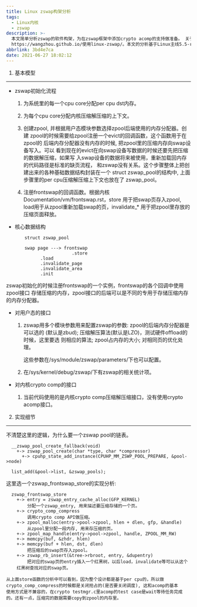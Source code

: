 ```yaml
---
title: Linux zswap构架分析
tags:
  - Linux内核
  - zswap
description: >-
  本文简单分析zswap的软件构架，为在zswap框架中添加crypto acomp的支持做准备。 关于zswap的基本介绍和使用可以参考:
  https://wangzhou.github.io/使用linux-zswap/。本文的分析基于Linux主线5.5-rc1。
abbrlink: 3bd4e7ca
date: 2021-06-27 18:02:12
---
```


1. 基本模型
-----------

 - zswap初始化流程

     1. 为系统里的每一个cpu core分配per cpu dst内存。

     2. 为每个cpu core分配内核压缩解压缩的上下文。

     3. 创建zpool, 并根据用户态模块参数选择zpool后端使用的内存分配器。创建
        zpool的时候需要给zpool注册一个evict的回调函数，这个函数用于在zpool的
	后端内存分配器没有内存的时候, 把zpool里的压缩内存向swap设备写入。可以
	看到现在的evict在向swap设备写数据的时候还要先把压缩的数据解压缩，如果写
	入swap设备的数据将来被使用，重新加载回内存的代码路径是标准的缺页流程，
	和zswap没有关系。这个步骤整体上把创建出来的各种基础数据结构封装在一个
	struct zswap_pool的结构中, 上面步骤里的per cpu压缩解压缩上下文也放在了
	zswap_pool。

     4. 注册frontswap的回调函数。根据内核Documentation/vm/frontswap.rst，store
        用于把swap页存入zpool, load用于从zpool重新加载swap的页，invalidate_*
	用于把zpool里存放的压缩页面释放。

 - 核心数据结构
```
       struct zswap_pool

       swap page ---> frontswap
                         .store
			 .load
			 .invalidate_page
			 .invalidate_area
			 .init
```
   zswap初始化的时候注册frontswap的一个实例，frontswap的各个回调中使用zpool接口
   存储压缩的内存，zpool接口的后端可以是不同的专用于存储压缩内存的内存分配器。

 - 对用户态的接口

   1. zswap用多个模块参数用来配置zswap的参数: zpool的后端内存分配器是可以选的
      (默认是zbud); 压缩解压算法(默认是LZO)，测试硬件offload的时候，这里要选
      则相应的算法; zpool占内存的大小; 对相同页的优化处理。

      这些参数在/sys/module/zswap/parameters/下也可以配置。

   2. 在/sys/kernel/debug/zswap/下有zswap的相关统计项。

 - 对内核crypto comp的接口

   1. 当前代码使用的是内核crypto comp压缩解压缩接口，没有使用crypto acomp接口。

2. 实现细节
-----------
  不清楚这里的逻辑，为什么要一个zswap pool的链表。
```
  __zswap_pool_create_fallback(void)
    +-> zswap_pool_create(char *type, char *compressor)
      +-> cpuhp_state_add_instance(CPUHP_MM_ZSWP_POOL_PREPARE, &pool->node)

  list_add(&pool->list, &zswap_pools);
```
  这里选一个zswap_frontswap_store的实现分析:
```
  zswap_frontswap_store
    +-> entry = zswap_entry_cache_alloc(GFP_KERNEL)
    	分配一个zswap_entry, 用来描述要压缩存储的一个页。
    +-> crypto_comp_compress
        调用crypto comp API做压缩。
    +-> zpool_malloc(entry->pool->zpool, hlen + dlen, gfp, &handle)
        从zpool里分配一段内存, 用来存压缩的页。
    +-> zpool_map_handle(entry->pool->zpool, handle, ZPOOL_MM_RW)
    +-> memcpy(buf, &zhdr, hlen)
    +-> memcpy(buf + hlen, dst, dlen)
        把压缩后的swap页存入zpool。
    +-> zswap_rb_insert(&tree->rbroot, entry, &dupentry)
        把对应的swap页的entry插入一个红黑树，以后load，invalidate等可以从这个
	红黑树查找对应的swap页。
```
    从上面store函数的分析中可以看到，因为整个设计都是基于per cpu的，所以做
    crypto_comp_compress的时候都是关闭抢占的(是否要关闭调度), 这和acomp的基本
    使用方式是不兼容的，在crypto testmgr.c里acomp的test case是wait等待任务完成
    的。还有一点，压缩完的数据需要copy到zpool的内存里。
